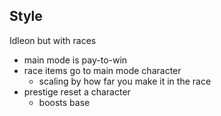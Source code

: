 ## Style
Idleon but with races
- main mode is pay-to-win
- race items go to main mode character
	- scaling by how far you make it in the race
- prestige reset a character
	- boosts base 




